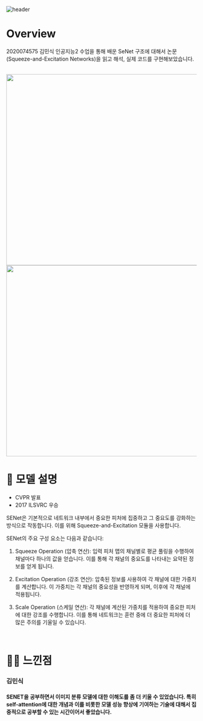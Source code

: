 
![header](https://capsule-render.vercel.app/api?type=transparent&fontColor=295CC2&text=SeNet&fontSize=60&height=300&desc=Artificial2&descAlignY=70)

# Overview

2020074575 김민식 
인공지능2 수업을 통해 배운 SeNet 구조에 대해서 논문(Squeeze-and-Excitation Networks)을 읽고 해석, 실제 코드를 구현해보았습니다.  


<br />

<img src="https://blog.kakaocdn.net/dn/bIEGhy/btq0BDqfwIE/B1sB7OgCQQ4ZNWXTyZiuuk/img.png" style="width: 505px" />
<img src="https://media.licdn.com/dms/image/D4E12AQHDRmF-dMTNSg/article-cover_image-shrink_720_1280/0/1668201137108?e=2147483647&v=beta&t=bNfXAmkRRGEkp8fFUcg-AwK_7qCqRJ5pHyJApdV1loY" style="width: 505px" />


<br />

# 🤖 모델 설명

- CVPR 발표
- 2017 ILSVRC 우승

SENet은 기본적으로 네트워크 내부에서 중요한 피처에 집중하고 그 중요도를 강화하는 방식으로 작동합니다. 이를 위해 Squeeze-and-Excitation 모듈을 사용합니다.

SENet의 주요 구성 요소는 다음과 같습니다:

1. Squeeze Operation (압축 연산): 입력 피처 맵의 채널별로 평균 풀링을 수행하여 채널마다 하나의 값을 얻습니다. 이를 통해 각 채널의 중요도를 나타내는 요약된 정보를 얻게 됩니다.

2. Excitation Operation (강조 연산): 압축된 정보를 사용하여 각 채널에 대한 가중치를 계산합니다. 이 가중치는 각 채널의 중요성을 반영하게 되며, 이후에 각 채널에 적용됩니다.

3. Scale Operation (스케일 연산): 각 채널에 계산된 가중치를 적용하여 중요한 피처에 대한 강조를 수행합니다. 이를 통해 네트워크는 훈련 중에 더 중요한 피처에 더 많은 주의를 기울일 수 있습니다.

<br />

# 🙋‍♀️ 느낀점

### 김민식
#### SENET을 공부하면서 이미지 분류 모델에 대한 이해도를 좀 더 키울 수 있었습니다. 특히 self-attention에 대한 개념과 이를 비롯한 모델 성능 향상에 기여하는 기술에 대해서 집중적으로 공부할 수 있는 시간이어서 좋았습니다.
